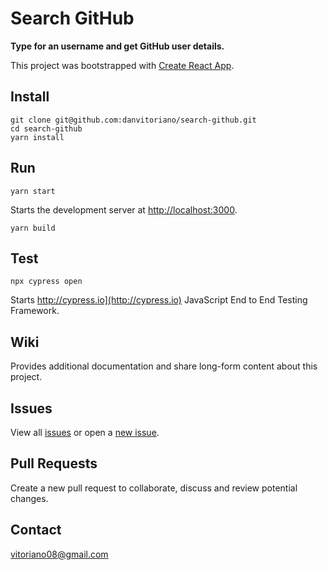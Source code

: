 # Search GitHub

**Type for an username and get GitHub user details.**

This project was bootstrapped with [Create React App](https://github.com/facebookincubator/create-react-app).

## Install

```
git clone git@github.com:danvitoriano/search-github.git
cd search-github
yarn install
```

## Run

```
yarn start
```

Starts the development server at [http://localhost:3000](http://localhost.com).

```
yarn build
```

## Test

```
npx cypress open
```

Starts http://cypress.io](http://cypress.io) JavaScript End to End Testing Framework.

## Wiki

Provides additional documentation and share long-form content about this project.

## Issues

View all [issues](https://github.com/react-brasil/conf/issues) or open a [new issue](https://github.com/react-brasil/conf/issues/new).

## Pull Requests

Create a new pull request to collaborate, discuss and review potential changes.

## Contact

<vitoriano08@gmail.com>

